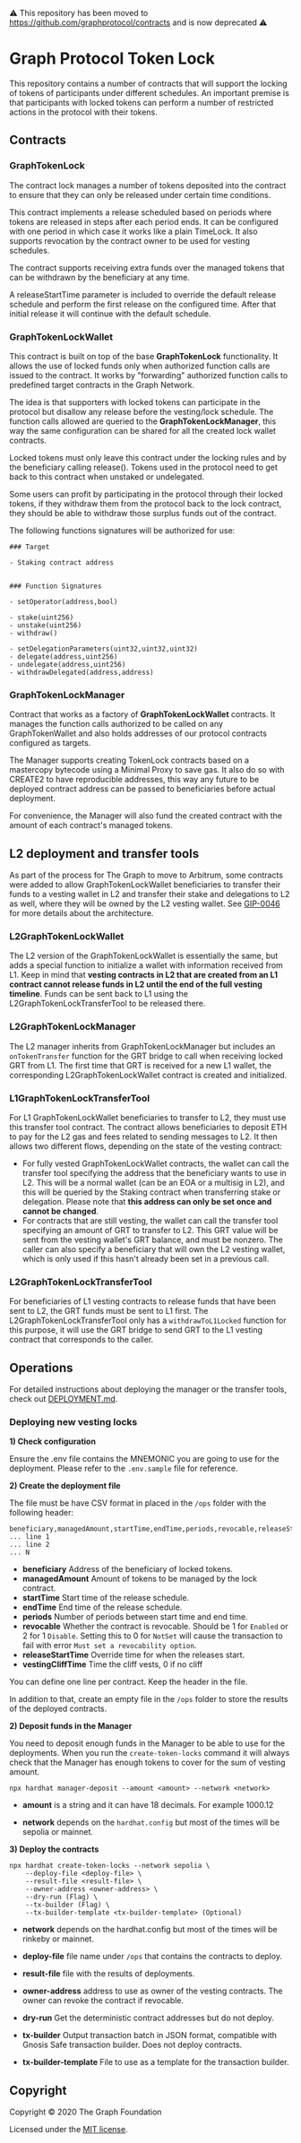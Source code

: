 ⚠️ This repository has been moved to https://github.com/graphprotocol/contracts and is now deprecated ⚠️ 

# Graph Protocol Token Lock

This repository contains a number of contracts that will support the locking of tokens of participants under different schedules.
An important premise is that participants with locked tokens can perform a number of restricted actions in the protocol with their tokens.

## Contracts

### GraphTokenLock

The contract lock manages a number of tokens deposited into the contract to ensure that they can only be released under certain time conditions.

This contract implements a release scheduled based on periods where tokens are released in steps after each period ends. It can be configured with one period in which case it works like a plain TimeLock.
It also supports revocation by the contract owner to be used for vesting schedules.

The contract supports receiving extra funds over the managed tokens that can be withdrawn by the beneficiary at any time.

A releaseStartTime parameter is included to override the default release schedule and perform the first release on the configured time. After that initial release it will continue with the default schedule.

### GraphTokenLockWallet

This contract is built on top of the base **GraphTokenLock** functionality. It allows the use of locked funds only when authorized function calls are issued to the contract. 
It works by "forwarding" authorized function calls to predefined target contracts in the Graph Network.

The idea is that supporters with locked tokens can participate in the protocol but disallow any release before the vesting/lock schedule.
The function calls allowed are queried to the **GraphTokenLockManager**, this way the same configuration can be shared for all the created lock wallet contracts.

Locked tokens must only leave this contract under the locking rules and by the beneficiary calling release(). Tokens used in the protocol need to get back to this contract when unstaked or undelegated.

Some users can profit by participating in the protocol through their locked tokens, if they withdraw them from the protocol back to the lock contract, they should be able to withdraw those surplus funds out of the contract.

The following functions signatures will be authorized for use:

```
### Target

- Staking contract address


### Function Signatures

- setOperator(address,bool)

- stake(uint256)
- unstake(uint256)
- withdraw()

- setDelegationParameters(uint32,uint32,uint32)
- delegate(address,uint256)
- undelegate(address,uint256)
- withdrawDelegated(address,address)
```

### GraphTokenLockManager

Contract that works as a factory of **GraphTokenLockWallet** contracts. It manages the function calls authorized to be called on any GraphTokenWallet and also holds addresses of our protocol contracts configured as targets.

The Manager supports creating TokenLock contracts based on a mastercopy bytecode using a Minimal Proxy to save gas. It also do so with CREATE2 to have reproducible addresses, this way any future to be deployed contract address can be passed to beneficiaries before actual deployment.

For convenience, the Manager will also fund the created contract with the amount of each contract's managed tokens.

## L2 deployment and transfer tools

As part of the process for The Graph to move to Arbitrum, some contracts were added to allow GraphTokenLockWallet beneficiaries to transfer their funds to a vesting wallet in L2 and transfer their stake and delegations to L2 as well, where they will be owned by the L2 vesting wallet. See [GIP-0046](https://forum.thegraph.com/t/gip-0046-l2-transfer-tools/4023) for more details about the architecture.

### L2GraphTokenLockWallet

The L2 version of the GraphTokenLockWallet is essentially the same, but adds a special function to initialize a wallet with information received from L1. Keep in mind that **vesting contracts in L2 that are created from an L1 contract cannot release funds in L2 until the end of the full vesting timeline**. Funds can be sent back to L1 using the L2GraphTokenLockTransferTool to be released there.

### L2GraphTokenLockManager

The L2 manager inherits from GraphTokenLockManager but includes an `onTokenTransfer` function for the GRT bridge to call when receiving locked GRT from L1. The first time that GRT is received for a new L1 wallet, the corresponding L2GraphTokenLockWallet contract is created and initialized.

### L1GraphTokenLockTransferTool

For L1 GraphTokenLockWallet beneficiaries to transfer to L2, they must use this transfer tool contract. The contract allows beneficiaries to deposit ETH to pay for the L2 gas and fees related to sending messages to L2. It then allows two different flows, depending on the state of the vesting contract:

- For fully vested GraphTokenLockWallet contracts, the wallet can call the transfer tool specifying the address that the beneficiary wants to use in L2. This will be a normal wallet (can be an EOA or a multisig in L2), and this will be queried by the Staking contract when transferring stake or delegation. Please note that **this address can only be set once and cannot be changed**.
- For contracts that are still vesting, the wallet can call the transfer tool specifying an amount of GRT to transfer to L2. This GRT value will be sent from the vesting wallet's GRT balance, and must be nonzero. The caller can also specify a beneficiary that will own the L2 vesting wallet, which is only used if this hasn't already been set in a previous call.

### L2GraphTokenLockTransferTool

For beneficiaries of L1 vesting contracts to release funds that have been sent to L2, the GRT funds must be sent to L1 first. The L2GraphTokenLockTransferTool only has a `withdrawToL1Locked` function for this purpose, it will use the GRT bridge to send GRT to the L1 vesting contract that corresponds to the caller.

## Operations

For detailed instructions about deploying the manager or the transfer tools, check out [DEPLOYMENT.md](./DEPLOYMENT.md).

### Deploying new vesting locks

**1) Check configuration**

Ensure the .env file contains the MNEMONIC you are going to use for the deployment. Please refer to the `.env.sample` file for reference.

**2) Create the deployment file**

The file must be have CSV format in placed in the `/ops` folder with the following header:
```
beneficiary,managedAmount,startTime,endTime,periods,revocable,releaseStartTime,vestingCliffTime
... line 1
... line 2
... N
```

- **beneficiary** Address of the beneficiary of locked tokens.
- **managedAmount** Amount of tokens to be managed by the lock contract.
- **startTime** Start time of the release schedule.
- **endTime** End time of the release schedule.
- **periods** Number of periods between start time and end time.
- **revocable** Whether the contract is revocable. Should be 1 for `Enabled` or 2 for 1 `Disable`. Setting this to 0 for `NotSet` will cause the transaction to fail with error `Must set a revocability option`.
- **releaseStartTime** Override time for when the releases start.
- **vestingCliffTime** Time the cliff vests, 0 if no cliff

You can define one line per contract. Keep the header in the file.

In addition to that, create an empty file in the `/ops` folder to store the results of the deployed contracts.

**2) Deposit funds in the Manager**

You need to deposit enough funds in the Manager to be able to use for the deployments. When you run the `create-token-locks` command it will always check that the Manager has enough tokens to cover for the sum of vesting amount.

```
npx hardhat manager-deposit --amount <amount> --network <network>
```

- **amount** is a string and it can have 18 decimals. For example 1000.12

- **network** depends on the `hardhat.config` but most of the times will be sepolia or mainnet.

**3) Deploy the contracts**

```
npx hardhat create-token-locks --network sepolia \
    --deploy-file <deploy-file> \
    --result-file <result-file> \
    --owner-address <owner-address> \
    --dry-run (Flag) \
    --tx-builder (Flag) \
    --tx-builder-template <tx-builder-template> (Optional)
```

- **network** depends on the hardhat.config but most of the times will be rinkeby or mainnet.

- **deploy-file** file name under `/ops` that contains the contracts to deploy.

- **result-file** file with the results of deployments.

- **owner-address** address to use as owner of the vesting contracts. The owner can revoke the contract if revocable.

- **dry-run** Get the deterministic contract addresses but do not deploy.

- **tx-builder** Output transaction batch in JSON format, compatible with Gnosis Safe transaction builder. Does not deploy contracts.

- **tx-builder-template** File to use as a template for the transaction builder.

## Copyright

Copyright &copy; 2020 The Graph Foundation

Licensed under the [MIT license](LICENSE.md).
